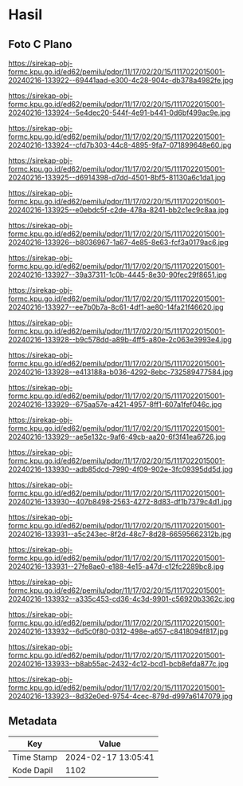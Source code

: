 # Hasil

## Foto C Plano

https://sirekap-obj-formc.kpu.go.id/ed62/pemilu/pdpr/11/17/02/20/15/1117022015001-20240216-133922--69441aad-e300-4c28-904c-db378a4982fe.jpg

https://sirekap-obj-formc.kpu.go.id/ed62/pemilu/pdpr/11/17/02/20/15/1117022015001-20240216-133924--5e4dec20-544f-4e91-b441-0d6bf499ac9e.jpg

https://sirekap-obj-formc.kpu.go.id/ed62/pemilu/pdpr/11/17/02/20/15/1117022015001-20240216-133924--cfd7b303-44c8-4895-9fa7-071899648e60.jpg

https://sirekap-obj-formc.kpu.go.id/ed62/pemilu/pdpr/11/17/02/20/15/1117022015001-20240216-133925--d6914398-d7dd-4501-8bf5-81130a6c1da1.jpg

https://sirekap-obj-formc.kpu.go.id/ed62/pemilu/pdpr/11/17/02/20/15/1117022015001-20240216-133925--e0ebdc5f-c2de-478a-8241-bb2c1ec9c8aa.jpg

https://sirekap-obj-formc.kpu.go.id/ed62/pemilu/pdpr/11/17/02/20/15/1117022015001-20240216-133926--b8036967-1a67-4e85-8e63-fcf3a0179ac6.jpg

https://sirekap-obj-formc.kpu.go.id/ed62/pemilu/pdpr/11/17/02/20/15/1117022015001-20240216-133927--39a37311-1c0b-4445-8e30-90fec29f8651.jpg

https://sirekap-obj-formc.kpu.go.id/ed62/pemilu/pdpr/11/17/02/20/15/1117022015001-20240216-133927--ee7b0b7a-8c61-4df1-ae80-14fa21f46620.jpg

https://sirekap-obj-formc.kpu.go.id/ed62/pemilu/pdpr/11/17/02/20/15/1117022015001-20240216-133928--b9c578dd-a89b-4ff5-a80e-2c063e3993e4.jpg

https://sirekap-obj-formc.kpu.go.id/ed62/pemilu/pdpr/11/17/02/20/15/1117022015001-20240216-133928--e413188a-b036-4292-8ebc-732589477584.jpg

https://sirekap-obj-formc.kpu.go.id/ed62/pemilu/pdpr/11/17/02/20/15/1117022015001-20240216-133929--675aa57e-a421-4957-8ff1-607a1fef046c.jpg

https://sirekap-obj-formc.kpu.go.id/ed62/pemilu/pdpr/11/17/02/20/15/1117022015001-20240216-133929--ae5e132c-9af6-49cb-aa20-6f3f41ea6726.jpg

https://sirekap-obj-formc.kpu.go.id/ed62/pemilu/pdpr/11/17/02/20/15/1117022015001-20240216-133930--adb85dcd-7990-4f09-902e-3fc09395dd5d.jpg

https://sirekap-obj-formc.kpu.go.id/ed62/pemilu/pdpr/11/17/02/20/15/1117022015001-20240216-133930--407b8498-2563-4272-8d83-df1b7379c4d1.jpg

https://sirekap-obj-formc.kpu.go.id/ed62/pemilu/pdpr/11/17/02/20/15/1117022015001-20240216-133931--a5c243ec-8f2d-48c7-8d28-66595662312b.jpg

https://sirekap-obj-formc.kpu.go.id/ed62/pemilu/pdpr/11/17/02/20/15/1117022015001-20240216-133931--27fe8ae0-e188-4e15-a47d-c12fc2289bc8.jpg

https://sirekap-obj-formc.kpu.go.id/ed62/pemilu/pdpr/11/17/02/20/15/1117022015001-20240216-133932--a335c453-cd36-4c3d-9901-c56920b3362c.jpg

https://sirekap-obj-formc.kpu.go.id/ed62/pemilu/pdpr/11/17/02/20/15/1117022015001-20240216-133932--6d5c0f80-0312-498e-a657-c8418094f817.jpg

https://sirekap-obj-formc.kpu.go.id/ed62/pemilu/pdpr/11/17/02/20/15/1117022015001-20240216-133933--b8ab55ac-2432-4c12-bcd1-bcb8efda877c.jpg

https://sirekap-obj-formc.kpu.go.id/ed62/pemilu/pdpr/11/17/02/20/15/1117022015001-20240216-133923--8d32e0ed-9754-4cec-879d-d997a6147079.jpg


## Metadata

| Key        | Value               |
| ---------- | ------------------- |
| Time Stamp | 2024-02-17 13:05:41 |
| Kode Dapil | 1102                |



